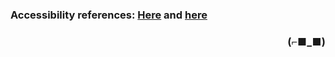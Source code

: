 ### Accessibility references: [Here](https://www.w3.org/WAI/ARIA/apg/patterns/accordion/ "The explanation") and [here](https://www.w3.org/WAI/ARIA/apg/patterns/accordion/examples/accordion/ "The example")

<h3 align="right">(⌐■_■)</h3>

